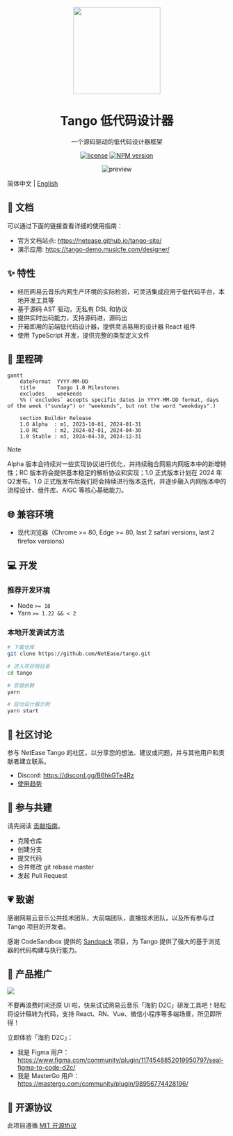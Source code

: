<p align="center">
  <img width="200" src="https://p6.music.126.net/obj/wonDlsKUwrLClGjCm8Kx/30218210645/b186/3974/338b/2ddfa3cd042cf988ca452686552f8462.png" />
</p>

<h1 align="center">Tango 低代码设计器</h1>
<div align="center">

一个源码驱动的低代码设计器框架

[![license](https://img.shields.io/badge/license-MIT-blue.svg)](https://github.com/NetEase/tango/blob/main/LICENSE)
[![NPM version](https://img.shields.io/npm/v/@music163/tango-designer.svg?style=flat-square)](http://npmjs.org/package/@music163/tango-designer)

<img src="https://p6.music.126.net/obj/wonDlsKUwrLClGjCm8Kx/30108735057/7ba9/dced/9ac3/420f6e04b371dd47de06e7d71142560d.gif" alt="preview" />

</div>

简体中文 | [English](/README.md)

## 📄 文档

可以通过下面的链接查看详细的使用指南：

- 官方文档站点: <https://netease.github.io/tango-site/>
- 演示应用: <https://tango-demo.musicfe.com/designer/>

## ✨ 特性

- 经历网易云音乐内网生产环境的实际检验，可灵活集成应用于低代码平台，本地开发工具等
- 基于源码 AST 驱动，无私有 DSL 和协议
- 提供实时出码能力，支持源码进，源码出
- 开箱即用的前端低代码设计器，提供灵活易用的设计器 React 组件
- 使用 TypeScript 开发，提供完整的类型定义文件

## 🎯 里程碑

```mermaid
gantt
    dateFormat  YYYY-MM-DD
    title       Tango 1.0 Milestones
    excludes    weekends
    %% (`excludes` accepts specific dates in YYYY-MM-DD format, days of the week ("sunday") or "weekends", but not the word "weekdays".)

    section Builder Release
    1.0 Alpha  : m1, 2023-10-01, 2024-01-31
    1.0 RC     : m2, 2024-02-01, 2024-04-30
    1.0 Stable : m3, 2024-04-30, 2024-12-31
```

> [!NOTE]
> Alpha 版本会持续对一些实现协议进行优化，并持续融合网易内网版本中的新增特性；RC 版本将会提供基本稳定的解析协议和实现；1.0 正式版本计划在 2024 年Q2发布。1.0 正式版发布后我们将会持续进行版本迭代，并逐步融入内网版本中的流程设计、组件库、AIGC 等核心基础能力。

## 🌐 兼容环境

- 现代浏览器（Chrome >= 80, Edge >= 80, last 2 safari versions, last 2 firefox versions）

## 💻 开发

### 推荐开发环境

- Node `>= 18`
- Yarn `>= 1.22 && < 2`

### 本地开发调试方法

```bash
# 下载仓库
git clone https://github.com/NetEase/tango.git

# 进入项目根目录
cd tango

# 安装依赖
yarn

# 启动设计器示例
yarn start
```

## 💬 社区讨论

参与 NetEase Tango 的社区，以分享您的想法、建议或问题，并与其他用户和贡献者建立联系。

- Discord: <https://discord.gg/B6hkGTe4Rz>
- [使用趋势](https://npm-compare.com/@music163/tango-helpers,@music163/tango-context,@music163/tango-core,@music163/tango-setting-form,@music163/tango-sandbox,@music163/tango-ui,@music163/tango-designer)

## 🤝 参与共建

请先阅读 [贡献指南](https://docs.github.com/en/get-started/quickstart/contributing-to-projects)。

- 克隆仓库
- 创建分支
- 提交代码
- 合并修改 git rebase master
- 发起 Pull Request

## 💗 致谢

感谢网易云音乐公共技术团队，大前端团队，直播技术团队，以及所有参与过 Tango 项目的开发者。

感谢 CodeSandbox 提供的 [Sandpack](https://sandpack.codesandbox.io/) 项目，为 Tango 提供了强大的基于浏览器的代码构建与执行能力。

## 📣 产品推广

![](https://p5.music.126.net/obj/wonDlsKUwrLClGjCm8Kx/31629770956/da9e/3a74/4e00/7c69cf46a713f1b008bd1243b5b1ab1c.png)

不要再浪费时间还原 UI 啦，快来试试网易云音乐「海豹 D2C」研发工具吧！轻松将设计稿转为代码，支持 React、RN、Vue、微信小程序等多端场景，所见即所得！

立即体验「海豹 D2C」：

- 我是 Figma 用户：<https://www.figma.com/community/plugin/1174548852019950797/seal-figma-to-code-d2c/>
- 我是 MasterGo 用户：<https://mastergo.com/community/plugin/98956774428196/>

## 📄 开源协议

此项目遵循 [MIT 开源协议](./LICENSE)
